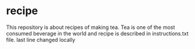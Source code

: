 # recipe
This repository is about recipes of making tea.
Tea is one of the most consumed beverage in the world and recipe is described in instructions.txt file.
last line changed locally